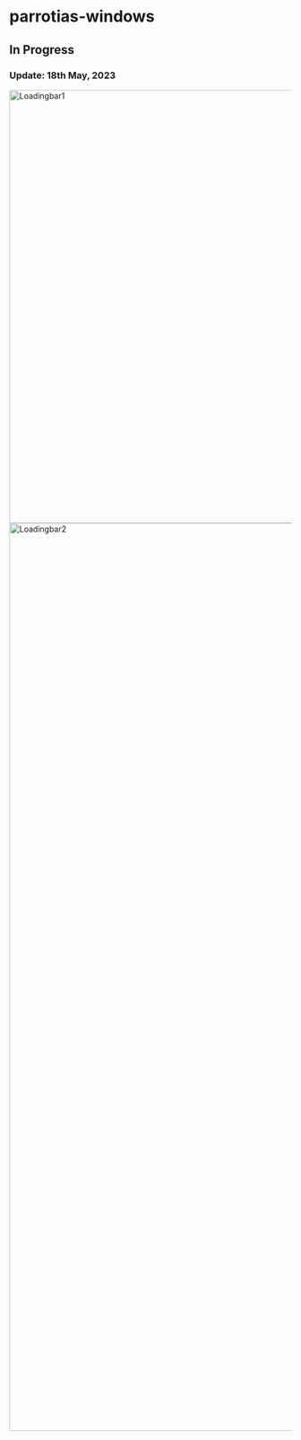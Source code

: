 # parrotias-windows

## In Progress

### Update: 18th May, 2023

<img width="772" alt="Loadingbar1" src="https://github.com/Steelzen/parrotias-windows/assets/94742043/ee293a23-9cbc-4ca2-8430-20bc5509e993">

<img width="1618" alt="Loadingbar2" src="https://github.com/Steelzen/parrotias-windows/assets/94742043/33f97ef7-26f1-4b9a-b9e3-0ca71d1a3a9e">

